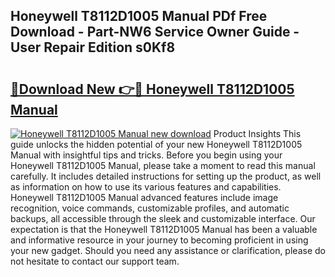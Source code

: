 ## Honeywell T8112D1005 Manual PDf Free Download - Part-NW6 Service Owner Guide - User Repair Edition s0Kf8

# <h2><a href="http://bc12120.oget.top/?id=Honeywell+T8112D1005+Manual">🔗Download New 👉🔴 Honeywell T8112D1005 Manual</a></h2>

[![Honeywell T8112D1005 Manual new download](https://i.imgur.com/5g1atiW.png)](http://bc12120.oget.top/?id=Honeywell+T8112D1005+Manual)
Product Insights This guide unlocks the hidden potential of your new Honeywell T8112D1005 Manual with insightful tips and tricks. Before you begin using your Honeywell T8112D1005 Manual, please take a moment to read this manual carefully. It includes detailed instructions for setting up the product, as well as information on how to use its various features and capabilities. Honeywell T8112D1005 Manual advanced features include image recognition, voice commands, customizable profiles, and automatic backups, all accessible through the sleek and customizable interface. Our expectation is that the Honeywell T8112D1005 Manual has been a valuable and informative resource in your journey to becoming proficient in using your new gadget. Should you need any assistance or clarification, please do not hesitate to contact our support team.
